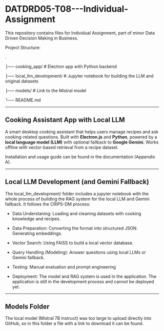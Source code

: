 # DATDRD05-T08---Individual-Assignment
This repository contains files for Individual Assignment, part of minor Data Driven Decision Making in Business.

Project Structure:

.

├── cooking_app/ # Electron app with Python backend


├── local_llm_development/ # Jupyter notebook for building the LLM and original datasets

├── models/ # Link to the Mistral model

└── README.md

---

## Cooking Assistant App with Local LLM
A smart desktop cooking assistant that helps users manage recipes and ask cooking-related questions. Built with **Electron.js** and **Python**, powered by a **local language model (LLM)** with optional fallback to **Google Gemini**. Works offline with vector-based retrieval from a recipe dataset. 

Installation and usage guide can be found in the documentation (Appendix A). 

---
## Local LLM Development (and Gemini Fallback)
The local_llm_development/ folder includes a jupyter notebook with the whole process of building the RAG system for the local LLM and Gemini fallback. It follows the CRIPS-DM process:

- Data Understaning: Loading and cleaning datasets with cooking knowledge and recipes.

- Data Preparation: Converting the format into structured JSON. Generating embeddings.

- Vector Search: Using FAISS to build a local vector database.

- Query Handling (Modeling): Answer questions using local LLMs or Gemini fallback.

- Testing: Manual evaluation and prompt engineering

- Deployment: The model and RAG system is used in the application. The application is still in the development process and cannot be deployed yet.

---
## Models Folder
The local model (Mistral 7B Instruct) was too large to upload directly into GitHub, so in this folder a file with a link to download it can be found.
